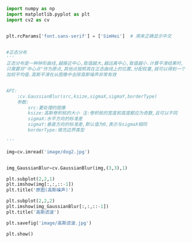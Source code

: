 
<BlogInfo id="1018" title="24.高斯滤波" author="白日梦想猿" pv=0 read_times=0 pre_cost_time="0分37秒" category="图像处理" tag_list="['图像处理']" create_time="2021.08.13 10:51:39" update_time="2021.08.13 11:50:55" />

```python
import numpy as np
import matplotlib.pyplot as plt
import cv2 as cv


plt.rcParams['font.sans-serif'] = ['SimHei']  # 用来正确显示中文


#正态分布
'''
正态分布是一种钟形曲线,越接近中心,取值越大,越远离中心,取值越小.计算平滑结果时,
只需要将"中心点"作为原点,其他点按照其在正态曲线上的位置,分配权重,就可以得到一个
加权平均值.高斯平滑在从图像中去除高斯噪声非常有效


API:
    :cv.GaussianBlur(src,ksize,sigmaX,sigmaY,borderType)
    参数:
        src:要处理的图像
        ksize:高斯卷积核的大小 注:卷积核的宽度和高度都应为奇数,且可以不同
        sigmaX:水平方向的标准差
        sigmaY:垂直方向的标准差,默认值为0,表示与sigmaX相同
        borderType:填充边界类型

'''

img=cv.imread('image/dog2.jpg')


img_GaussianBlur=cv.GaussianBlur(img,(3,3),1)

plt.subplot(2,2,1)
plt.imshow(img[:,:,::-1])
plt.title('原图(高斯噪声)')

plt.subplot(2,2,2)
plt.imshow(img_GaussianBlur[:,:,::-1])
plt.title('高斯滤波')

plt.savefig('image/高斯滤波.jpg')

plt.show()

```
